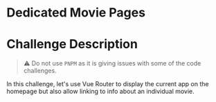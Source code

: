 # Dedicated Movie Pages

# Challenge Description

> ⚠️ Do not use `PNPM` as it is giving issues with some of the code challenges.

In this challenge, let's use Vue Router to display the current app on the homepage but also allow linking to info about an individual movie. 

